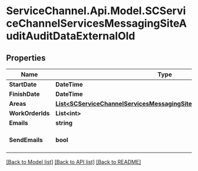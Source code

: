 # ServiceChannel.Api.Model.SCServiceChannelServicesMessagingSiteAuditAuditDataExternalOld

## Properties

Name | Type | Description | Notes
------------ | ------------- | ------------- | -------------
**StartDate** | **DateTime** |  | [optional] 
**FinishDate** | **DateTime** |  | [optional] 
**Areas** | [**List&lt;SCServiceChannelServicesMessagingSiteAuditAuditAreaExternalOld&gt;**](SCServiceChannelServicesMessagingSiteAuditAuditAreaExternalOld.md) |  | [optional] 
**WorkOrderIds** | **List&lt;int&gt;** |  | [optional] 
**Emails** | **string** |  | [optional] 
**SendEmails** | **bool** |  | [optional] [default to false]

[[Back to Model list]](../README.md#documentation-for-models) [[Back to API list]](../README.md#documentation-for-api-endpoints) [[Back to README]](../README.md)

